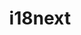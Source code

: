 ---
codehost: https://github.com/i18next
guide: https://github.com/i18next/i18next-gitbook/blob/master/assets/img/logo.svg
logohandle: i18next
sort: i18next
title: i18next
website: https://www.i18next.com/
---